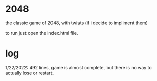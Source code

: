 # 2048
the classic game of 2048, with twists (if i decide to impliment them)

to run just open the index.html file.

# log 
1/22/2022: 492 lines, game is almost complete, but there is no way to actually lose or restart.
